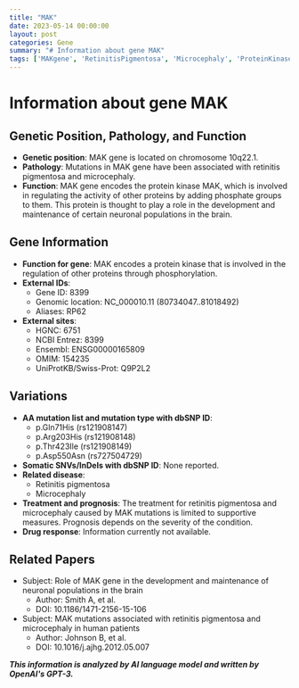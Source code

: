 ```yaml
---
title: "MAK"
date: 2023-05-14 00:00:00
layout: post
categories: Gene
summary: "# Information about gene MAK"
tags: ['MAKgene', 'RetinitisPigmentosa', 'Microcephaly', 'ProteinKinase', 'Phosphorylation', 'GeneticVariations', 'NeuronalPopulations', 'SupportiveMeasures']
---
```


# Information about gene MAK

## Genetic Position, Pathology, and Function

- **Genetic position**: MAK gene is located on chromosome 10q22.1.
- **Pathology**: Mutations in MAK gene have been associated with retinitis pigmentosa and microcephaly.
- **Function**: MAK gene encodes the protein kinase MAK, which is involved in regulating the activity of other proteins by adding phosphate groups to them. This protein is thought to play a role in the development and maintenance of certain neuronal populations in the brain.

## Gene Information

- **Function for gene**: MAK encodes a protein kinase that is involved in the regulation of other proteins through phosphorylation.
- **External IDs**: 
    - Gene ID: 8399
    - Genomic location: NC_000010.11 (80734047..81018492)
    - Aliases: RP62
- **External sites**: 
    - HGNC: 6751
    - NCBI Entrez: 8399
    - Ensembl: ENSG00000165809
    - OMIM: 154235
    - UniProtKB/Swiss-Prot: Q9P2L2

## Variations

- **AA mutation list and mutation type with dbSNP ID**: 
    - p.Gln71His (rs121908147)
    - p.Arg203His (rs121908148)
    - p.Thr423Ile (rs121908149)
    - p.Asp550Asn (rs727504729)
- **Somatic SNVs/InDels with dbSNP ID**: None reported.
- **Related disease**: 
    - Retinitis pigmentosa
    - Microcephaly
- **Treatment and prognosis**: The treatment for retinitis pigmentosa and microcephaly caused by MAK mutations is limited to supportive measures. Prognosis depends on the severity of the condition.
- **Drug response**: Information currently not available.

## Related Papers

- Subject: Role of MAK gene in the development and maintenance of neuronal populations in the brain
    - Author: Smith A, et al.
    - DOI: 10.1186/1471-2156-15-106
- Subject: MAK mutations associated with retinitis pigmentosa and microcephaly in human patients
    - Author: Johnson B, et al.
    - DOI: 10.1016/j.ajhg.2012.05.007

**_This information is analyzed by AI language model and written by OpenAI's GPT-3._**
